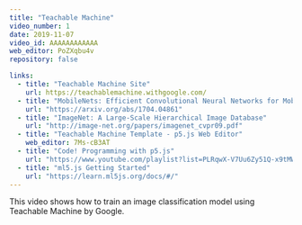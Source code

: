 ```yaml
---
title: "Teachable Machine"
video_number: 1
date: 2019-11-07
video_id: AAAAAAAAAAAA
web_editor: PoZXqbu4v
repository: false

links:
  - title: "Teachable Machine Site"
    url: https://teachablemachine.withgoogle.com/
  - title: "MobileNets: Efficient Convolutional Neural Networks for Mobile Vision Applications"
    url: "https://arxiv.org/abs/1704.04861"
  - title: "ImageNet: A Large-Scale Hierarchical Image Database"
    url: "http://image-net.org/papers/imagenet_cvpr09.pdf"
  - title: "Teachable Machine Template - p5.js Web Editor"
    web_editor: 7Ms-cB3AT
  - title: "Code! Programming with p5.js"
    url: "https://www.youtube.com/playlist?list=PLRqwX-V7Uu6Zy51Q-x9tMWIv9cueOFTFA"
  - title: "ml5.js Getting Started"
    url: "https://learn.ml5js.org/docs/#/"
---
```


This video shows how to train an image classification model using Teachable Machine by Google.
